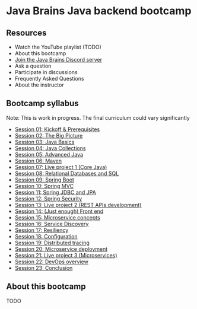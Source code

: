 # Java Brains Java backend bootcamp

## Resources

- Watch the YouTube playlist (TODO)
- About this bootcamp
- [Join the Java Brains Discord server](https://discord.gg/GgPFXqtaUe)
- Ask a question
- Participate in discussions
- Frequently Asked Questions
- About the instructor

## Bootcamp syllabus

Note: This is work in progress. The final curriculum could vary significantly

- [Session 01: Kickoff & Prerequisites](session-01-kickoff-prerequisites)
- [Session 02: The Big Picture](session-02-big-picture)
- [Session 03: Java Basics](session-03-java-basics)
- [Session 04: Java Collections](session-04-java-collections)
- [Session 05: Advanced Java](session-05-advanced-java)
- [Session 06: Maven](session-06-maven)
- [Session 07: Live project 1 (Core Java)](session-07-project-1)
- [Session 08: Relational Databases and SQL](session-08-relational-databases-and-sql)
- [Session 09: Spring Boot](session-09-spring-boot)
- [Session 10: Spring MVC](session-10-spring-mvc)
- [Session 11: Spring JDBC and JPA](session-11-spring-jdbc-and-jpa)
- [Session 12: Spring Security](session-12-spring-security)
- [Session 13: Live project 2 (REST APIs development)](session-13-project-2)
- [Session 14: (Just enough) Front end](session-14-front-end)
- [Session 15: Microservice concepts](session-15-microservice-concepts)
- [Session 16: Service Discovery](session-16-service-discovery)
- [Session 17: Resiliency](session-17-resiliency)
- [Session 18: Configuration](session-18-configuration)
- [Session 19: Distributed tracing](session-19-distributed-tracing)
- [Session 20: Microservice deployment](session-20-microservice-deployment)
- [Session 21: Live project 3 (Microservices)](session-21-project-3)
- [Session 22: DevOps overview](session-22-devops-overview)
- [Session 23: Conclusion](session-23-conclusion)

## About this bootcamp

TODO
